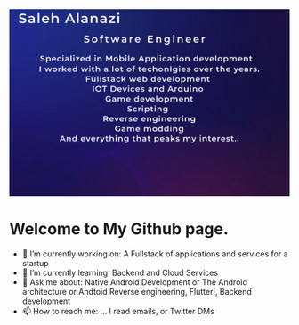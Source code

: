 <img src="newbgg.png" alt="drawing" width="750"/>

# Welcome to My Github page. 

- 🔭 I’m currently working on: A Fullstack of applications and services for a startup
- 🌱 I’m currently learning: Backend and Cloud Services 
- 💬 Ask me about: Native Android Development or The Android architecture or Andtoid Reverse engineering, Flutter!, Backend development
- 📫 How to reach me: ... I read emails, or Twitter DMs


